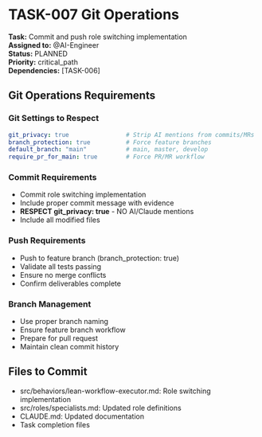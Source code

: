 # TASK-007 Git Operations

**Task:** Commit and push role switching implementation  
**Assigned to:** @AI-Engineer  
**Status:** PLANNED  
**Priority:** critical_path  
**Dependencies:** [TASK-006]

## Git Operations Requirements

### Git Settings to Respect
```yaml
git_privacy: true                # Strip AI mentions from commits/MRs
branch_protection: true          # Force feature branches
default_branch: "main"           # main, master, develop
require_pr_for_main: true        # Force PR/MR workflow
```

### Commit Requirements
- Commit role switching implementation
- Include proper commit message with evidence
- **RESPECT git_privacy: true** - NO AI/Claude mentions
- Include all modified files

### Push Requirements
- Push to feature branch (branch_protection: true)
- Validate all tests passing
- Ensure no merge conflicts
- Confirm deliverables complete

### Branch Management
- Use proper branch naming
- Ensure feature branch workflow
- Prepare for pull request
- Maintain clean commit history

## Files to Commit

- src/behaviors/lean-workflow-executor.md: Role switching implementation
- src/roles/specialists.md: Updated role definitions
- CLAUDE.md: Updated documentation
- Task completion files
